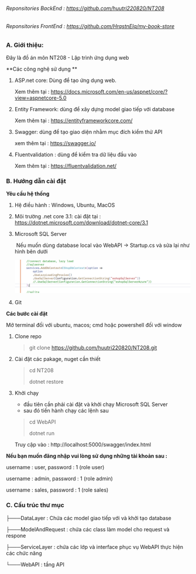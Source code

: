 ###### Reponsitories BackEnd : https://github.com/huutri220820/NT208

###### Reponsitories FrontEnd : https://github.com/HrqstnElq/my-book-store

### A. Giới thiệu:

Đây là đồ án môn NT208 - Lập trình ứng dụng web

**Các công nghệ sử dụng **

1. ASP.net core: Dùng để tạo ứng dụng web.

   Xem thêm tại : https://docs.microsoft.com/en-us/aspnet/core/?view=aspnetcore-5.0

2. Entity Framework: dùng để xây dựng model giao tiếp với database

   Xem thêm tại : https://entityframeworkcore.com/

3. Swagger: dùng để tạo giao diện nhằm mục đích kiểm thử API

   xem thêm tại : https://swagger.io/

4. Fluentvalidation : dùng để kiểm tra dữ liệu đầu vào

   Xem thêm tại : https://fluentvalidation.net/

### B. Hướng dẫn cài đặt 

**Yêu cầu hệ thống**

1. Hệ điều hành : Windows, Ubuntu, MacOS 

2. Môi trường .net core 3.1: cài đặt tại : https://dotnet.microsoft.com/download/dotnet-core/3.1

3. Microsoft SQL Server  

   ​	Nếu muốn dùng database local vào WebAPI -> Startup.cs và sửa lại như hình bên dưới

   ![use-local-database](use-local-database.png)	

4. Git

**Các bước cài đặt**

Mở terminal đối với ubuntu, macos; cmd hoặc powershell đối với window 

1. Clone repo 

   > git clone  https://github.com/huutri220820/NT208.git

2. Cài đặt các pakage, nuget cần thiết

   > cd NT208 
   >
   > dotnet restore

3. Khởi chạy 

   - đầu tiên cần phải cài đặt và khởi chạy Microsoft SQL Server
   - sau đó tiến hành chạy các lệnh sau

   > cd WebAPI
   >
   > dotnet run

   Truy cập vào : http://localhost:5000/swagger/index.html

**Nếu bạn muốn đăng nhập vui lòng sử dụng những tài khoản sau :** 

username : user, password : 1 (role user)

username : admin, password : 1 (role admin)

username : sales, password : 1 (role sales)

### C. Cấu trúc thư mục 

├───DataLayer : Chứa các model giao tiếp với và khởi tạo database

├───ModelAndRequest : chứa các class làm model cho request và respone 

├───ServiceLayer : chứa các lớp và interface phục vụ WebAPI thực hiện các chức năng

└───WebAPI : tầng API



